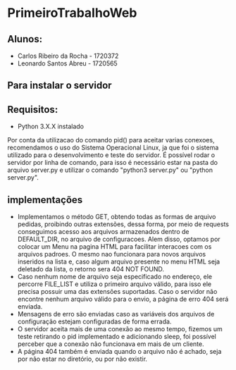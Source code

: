 # PrimeiroTrabalhoWeb

## Alunos:
  - Carlos Ribeiro da Rocha - 1720372
  - Leonardo Santos Abreu - 1720565

## Para instalar o servidor

## Requisitos:
  - Python 3.X.X instalado

Por conta da utilizacao do comando pid() para aceitar varias conexoes, recomendamos o uso do Sistema Operacional Linux, ja que foi o sistema utilizado para o desenvolvimento e teste do servidor.
É possível rodar o servidor por linha de comando, para isso é necessário estar na pasta do arquivo server.py e utilizar o comando "python3 server.py" ou "python server.py".

## implementações

  - Implementamos o método GET, obtendo todas as formas de arquivo pedidas, proibindo outras extensões, dessa forma, por meio de requests conseguimos acesso aos arquivos armazenados dentro de DEFAULT_DIR, no arquivo de configuracoes. Alem disso, optamos por colocar um Menu na pagina HTML para facilitar interacoes com os arquivos padroes. O mesmo nao funcionara para novos arquivos inseridos na lista e, caso algum arquivo presente no menu HTML seja deletado da lista, o retorno sera 404 NOT FOUND.
  - Caso nenhum nome de arquivo seja especificado no endereço, ele percorre FILE_LIST e utiliza o primeiro arquivo válido, para isso ele precisa possuir uma das extensões suportadas. Caso o servidor não encontre nenhum arquivo válido para o envio, a página de erro 404 será enviada.
  - Mensagens de erro são enviadas caso as variáveis dos arquivos de configuração estejam configuradas de forma errada.
  - O servidor aceita mais de uma conexão ao mesmo tempo, fizemos um teste retirando o pid implementado e adicionando sleep, foi possível perceber que a conexão não funcionava em mais de um cliente.
  - A página 404 também é enviada quando o arquivo não é achado, seja por não estar no diretório, ou por não existir.